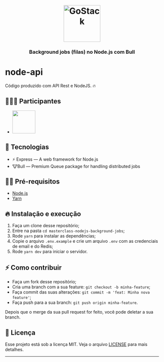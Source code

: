 <h1 align="center">
  <img alt="GoStack" src="https://rocketseat-cdn.s3-sa-east-1.amazonaws.com/masterclass.png" width="120px" />
</h1>

<h3 align="center">
  Background jobs (filas) no Node.js com Bull
</h3>

# node-api
Código produzido com API Rest e NodeJS. 🔥

## 👨🏼‍💻 Participantes

- [<img src="https://avatars3.githubusercontent.com/u/61780220?s=400&u=f70299eb4ea11b4db2643818c9dfe4185e5898c7&v=4" width="75px;"/>](https://github.com/MiguelS007)


## 🚀 Tecnologias

- ⚡ Express — A web framework for Node.js
- 🐮Bull — Premium Queue package for handling distributed jobs

## ✋🏻 Pré-requisitos

- [Node.js](https://nodejs.org/en/)
- [Yarn](https://yarnpkg.com/pt-BR/docs/install)

## 🔥 Instalação e execução

1. Faça um clone desse repositório;
2. Entre na pasta `cd masterclass-nodejs-background-jobs`;
3. Rode `yarn` para instalar as dependências;
4. Copie o arquivo `.env.example` e crie um arquivo `.env` com as credenciais de email e do Redis;
7. Rode `yarn dev` para iniciar o servidor.

## ⚡️ Como contribuir

- Faça um fork desse repositório;
- Cria uma branch com a sua feature: `git checkout -b minha-feature`;
- Faça commit das suas alterações: `git commit -m 'feat: Minha nova feature'`;
- Faça push para a sua branch: `git push origin minha-feature`.

Depois que o merge da sua pull request for feito, você pode deletar a sua branch.

## 📝 Licença

Esse projeto está sob a licença MIT. Veja o arquivo [LICENSE](LICENSE.md) para mais detalhes.

---